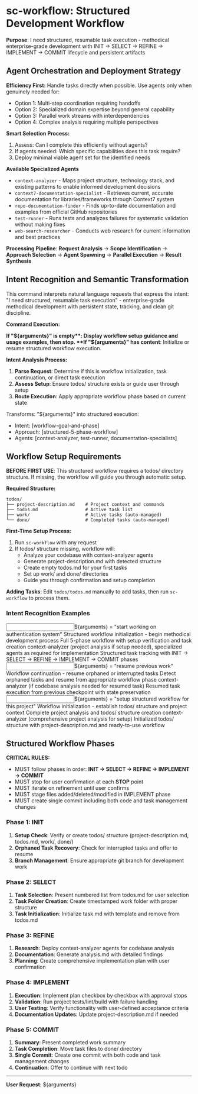 # sc-workflow: Structured Development Workflow

**Purpose**: I need structured, resumable task execution - methodical enterprise-grade development with INIT → SELECT → REFINE → IMPLEMENT → COMMIT lifecycle and persistent artifacts

## Agent Orchestration and Deployment Strategy

**Efficiency First:** Handle tasks directly when possible. Use agents only when genuinely needed for:

- Option 1: Multi-step coordination requiring handoffs
- Option 2: Specialized domain expertise beyond general capability
- Option 3: Parallel work streams with interdependencies
- Option 4: Complex analysis requiring multiple perspectives

**Smart Selection Process:**

1. Assess: Can I complete this efficiently without agents?
2. If agents needed: Which specific capabilities does this task require?
3. Deploy minimal viable agent set for the identified needs

**Available Specialized Agents**

- `context-analyzer` - Maps project structure, technology stack, and existing patterns to enable informed development decisions
- `context7-documentation-specialist` - Retrieves current, accurate documentation for libraries/frameworks through Context7 system
- `repo-documentation-finder` - Finds up-to-date documentation and examples from official GitHub repositories
- `test-runner` - Runs tests and analyzes failures for systematic validation without making fixes
- `web-search-researcher` - Conducts web research for current information and best practices

**Processing Pipeline**: **Request Analysis** → **Scope Identification** → **Approach Selection** → **Agent Spawning** → **Parallel Execution** → **Result Synthesis**

## Intent Recognition and Semantic Transformation

This command interprets natural language requests that express the intent: "I need structured, resumable task execution" - enterprise-grade methodical development with persistent state, tracking, and clean git discipline.

**Command Execution:**

**If "${arguments}" is empty**: Display workflow setup guidance and usage examples, then stop.  
**If "${arguments}" has content**: Initialize or resume structured workflow execution.

**Intent Analysis Process:**

1. **Parse Request**: Determine if this is workflow initialization, task continuation, or direct task execution
2. **Assess Setup**: Ensure todos/ structure exists or guide user through setup
3. **Route Execution**: Apply appropriate workflow phase based on current state

Transforms: "${arguments}" into structured execution:

- Intent: [workflow-goal-and-phase]
- Approach: [structured-5-phase-workflow]
- Agents: [context-analyzer, test-runner, documentation-specialists]

## Workflow Setup Requirements

**BEFORE FIRST USE**: This structured workflow requires a todos/ directory structure. If missing, the workflow will guide you through automatic setup.

**Required Structure:**
```
todos/
├── project-description.md    # Project context and commands
├── todos.md                  # Active task list
├── work/                     # Active tasks (auto-managed)
└── done/                     # Completed tasks (auto-managed)
```

**First-Time Setup Process:**
1. Run `sc-workflow` with any request
2. If todos/ structure missing, workflow will:
   - Analyze your codebase with context-analyzer agents
   - Generate project-description.md with detected structure
   - Create empty todos.md for your first tasks
   - Set up work/ and done/ directories
   - Guide you through confirmation and setup completion

**Adding Tasks**: Edit `todos/todos.md` manually to add tasks, then run `sc-workflow` to process them.

### Intent Recognition Examples

<example>
<input>${arguments} = "start working on authentication system"</input>
<intent>Structured workflow initialization - begin methodical development process</intent>
<approach>Full 5-phase workflow with setup verification and task creation</approach>
<agents>context-analyzer (project analysis if setup needed), specialized agents as required for implementation</agents>
<output>Structured task tracking with INIT → SELECT → REFINE → IMPLEMENT → COMMIT phases</output>
</example>

<example>
<input>${arguments} = "resume previous work"</input>
<intent>Workflow continuation - resume orphaned or interrupted tasks</intent>
<approach>Detect orphaned tasks and resume from appropriate workflow phase</approach>
<agents>context-analyzer (if codebase analysis needed for resumed task)</agents>
<output>Resumed task execution from previous checkpoint with state preservation</output>
</example>

<example>
<input>${arguments} = "setup structured workflow for this project"</input>
<intent>Workflow initialization - establish todos/ structure and project context</intent>
<approach>Complete project analysis and todos/ structure creation</approach>
<agents>context-analyzer (comprehensive project analysis for setup)</agents>
<output>Initialized todos/ structure with project-description.md and ready-to-use workflow</output>
</example>

## Structured Workflow Phases

**CRITICAL RULES:**
- MUST follow phases in order: **INIT → SELECT → REFINE → IMPLEMENT → COMMIT**
- MUST stop for user confirmation at each **STOP** point
- MUST iterate on refinement until user confirms
- MUST stage files added/deleted/modified in IMPLEMENT phase
- MUST create single commit including both code and task management changes

### Phase 1: INIT
1. **Setup Check**: Verify or create todos/ structure (project-description.md, todos.md, work/, done/)
2. **Orphaned Task Recovery**: Check for interrupted tasks and offer to resume
3. **Branch Management**: Ensure appropriate git branch for development work

### Phase 2: SELECT  
1. **Task Selection**: Present numbered list from todos.md for user selection
2. **Task Folder Creation**: Create timestamped work folder with proper structure
3. **Task Initialization**: Initialize task.md with template and remove from todos.md

### Phase 3: REFINE
1. **Research**: Deploy context-analyzer agents for codebase analysis
2. **Documentation**: Generate analysis.md with detailed findings
3. **Planning**: Create comprehensive implementation plan with user confirmation

### Phase 4: IMPLEMENT
1. **Execution**: Implement plan checkbox by checkbox with approval stops
2. **Validation**: Run project tests/lint/build with failure handling
3. **User Testing**: Verify functionality with user-defined acceptance criteria
4. **Documentation Updates**: Update project-description.md if needed

### Phase 5: COMMIT
1. **Summary**: Present completed work summary
2. **Task Completion**: Move task files to done/ directory
3. **Single Commit**: Create one commit with both code and task management changes
4. **Continuation**: Offer to continue with next todo

---

**User Request**: ${arguments}
